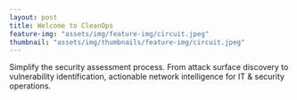 ```yaml
---
layout: post
title: Welcome to CleanOps
feature-img: "assets/img/feature-img/circuit.jpeg"
thumbnail: "assets/img/thumbnails/feature-img/circuit.jpeg"
---
```


Simplify the security assessment process. From attack surface discovery to vulnerability identification, actionable network intelligence for IT & security operations.






